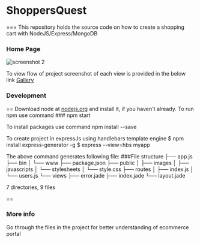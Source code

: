 # ShoppersQuest
===
This repository holds the source code on how to create a shopping cart with NodeJS/Express/MongoDB

### Home Page
![screenshot 2](https://cloud.githubusercontent.com/assets/23045744/22209687/6fba1968-e1ad-11e6-9587-0a82fc12d437.png)

To view flow of project screenshot of each view is provided in the below link
[Gallery](https://github.com/shruthi-panjala/ShoppersQuest/issues/1)

### Development
==
Download node at [nodejs.org](https://nodejs.org/en/) and install it, if you haven't already.
To run npm use command
                ### npm start

To install packages use command
  npm install --save

To create project in expressJs using handlebars template engine
  $ npm install express-generator -g
  $ express --view=hbs myapp

The above command generates following file:
###File structure
├── app.js
├── bin
│   └── www
├── package.json
├── public
│   ├── images
│   ├── javascripts
│   └── stylesheets
│       └── style.css
├── routes
│   ├── index.js
│   └── users.js
└── views
    ├── error.jade
    ├── index.jade
    └── layout.jade

7 directories, 9 files

==
### More info
Go through the files in the project for better understanding of ecommerce portal
